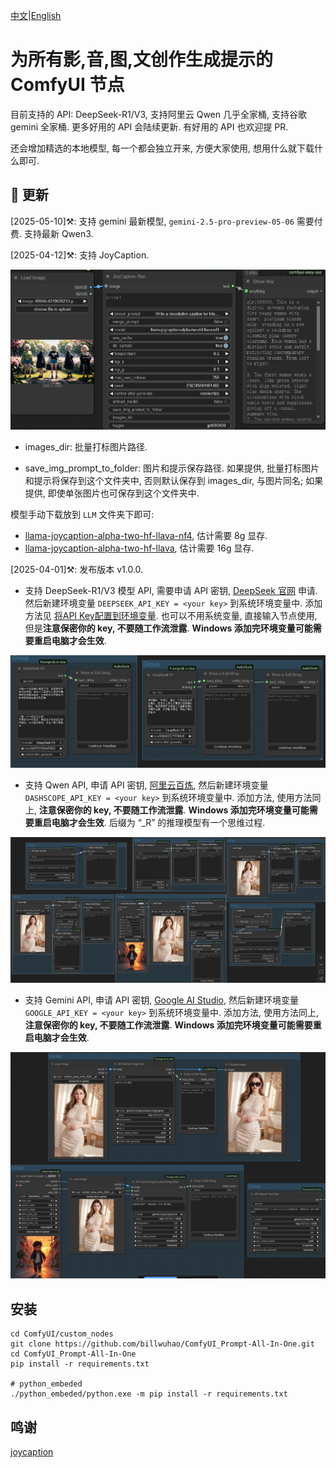 [中文](README-CN.md)|[English](README.md)

# 为所有影,音,图,文创作生成提示的 ComfyUI 节点

目前支持的 API: DeepSeek-R1/V3, 支持阿里云 Qwen 几乎全家桶, 支持谷歌 gemini 全家桶. 更多好用的 API 会陆续更新. 有好用的 API 也欢迎提 PR.

还会增加精选的本地模型, 每一个都会独立开来, 方便大家使用, 想用什么就下载什么即可.

## 📣 更新

[2025-05-10]⚒️: 支持 gemini 最新模型, `gemini-2.5-pro-preview-05-06` 需要付费. 支持最新 Qwen3.

[2025-04-12]⚒️: 支持 JoyCaption.

![](https://github.com/billwuhao/ComfyUI_Prompt-All-In-One/blob/main/images/2025-04-12_04-09-15.png)

- images_dir: 批量打标图片路径.

- save_img_prompt_to_folder: 图片和提示保存路径. 如果提供, 批量打标图片和提示将保存到这个文件夹中, 否则默认保存到 images_dir, 与图片同名; 如果提供, 即使单张图片也可保存到这个文件夹中.

模型手动下载放到 `LLM` 文件夹下即可:
- [llama-joycaption-alpha-two-hf-llava-nf4](https://huggingface.co/John6666/llama-joycaption-alpha-two-hf-llava-nf4/tree/main), 估计需要 8g 显存.
- [llama-joycaption-alpha-two-hf-llava](https://huggingface.co/fancyfeast/llama-joycaption-alpha-two-hf-llava/tree/main), 估计需要 16g 显存.

[2025-04-01]⚒️: 发布版本 v1.0.0. 

- 支持 DeepSeek-R1/V3 模型 API, 需要申请 API 密钥, [DeepSeek 官网](https://platform.deepseek.com/api_keys) 申请. 然后新建环境变量 `DEEPSEEK_API_KEY = <your key>` 到系统环境变量中. 添加方法见 [将API Key配置到环境变量](https://help.aliyun.com/zh/model-studio/developer-reference/configure-api-key-through-environment-variables?spm=a2c4g.11186623.0.0.38b26132lodett#e4cd73d544i3r). 也可以不用系统变量, 直接输入节点使用, 但是**注意保密你的 key, 不要随工作流泄露**. **Windows 添加完环境变量可能需要重启电脑才会生效**.

![](https://github.com/billwuhao/ComfyUI_Prompt-All-In-One/blob/main/images/deepseekr1.png)

- 支持 Qwen API, 申请 API 密钥, [阿里云百炼](https://bailian.console.aliyun.com/?spm=a2c4g.11186623.0.0.3f7d7980x2Vg6r&apiKey=1#/api-key), 然后新建环境变量 `DASHSCOPE_API_KEY = <your key>` 到系统环境变量中. 添加方法, 使用方法同上, **注意保密你的 key, 不要随工作流泄露**. **Windows 添加完环境变量可能需要重启电脑才会生效**. 后缀为 “_R” 的推理模型有一个思维过程.

![](https://github.com/billwuhao/ComfyUI_Prompt-All-In-One/blob/main/images/qwen1.png)

- 支持 Gemini API, 申请 API 密钥, [Google AI Studio](https://aistudio.google.com/app/apikey), 然后新建环境变量 `GOOGLE_API_KEY = <your key>` 到系统环境变量中. 添加方法, 使用方法同上, **注意保密你的 key, 不要随工作流泄露**. **Windows 添加完环境变量可能需要重启电脑才会生效**.

![](https://github.com/billwuhao/ComfyUI_Prompt-All-In-One/blob/main/images/gemini1.png)

## 安装

```
cd ComfyUI/custom_nodes
git clone https://github.com/billwuhao/ComfyUI_Prompt-All-In-One.git
cd ComfyUI_Prompt-All-In-One
pip install -r requirements.txt

# python_embeded
./python_embeded/python.exe -m pip install -r requirements.txt
```


## 鸣谢

[joycaption](https://github.com/fpgaminer/joycaption)